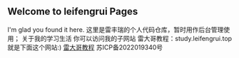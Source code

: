 ## Welcome to leifengrui Pages

I'm glad you found it here. 
这里是雷丰瑞的个人代码仓库，暂时用作后台管理使用；
关于我的学习生活 你可以访问我的子网站 雷大哥教程：study.leifengrui.top
就是下面这个网站:)
[雷大哥教程](http://study.leifengrui.top "雷大哥教程")
苏ICP备2022019340号
